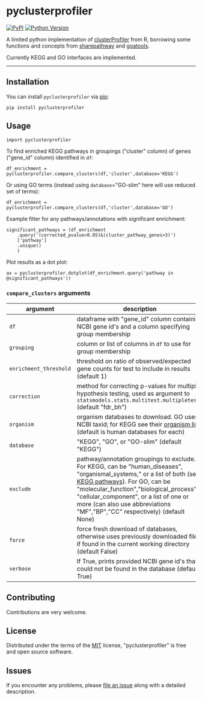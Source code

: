# pyclusterprofiler

[![PyPI](https://img.shields.io/pypi/v/pyclusterprofiler.svg?color=green)](https://pypi.org/project/pyclusterprofiler)
[![Python Version](https://img.shields.io/pypi/pyversions/pyclusterprofiler.svg?color=green)](https://python.org)

A limited python implementation of [clusterProfiler] from R, borrowing some functions and concepts from [sharepathway] and [goatools].

Currently KEGG and GO interfaces are implemented.

----------------------------------

## Installation

You can install `pyclusterprofiler` via [pip]:

    pip install pyclusterprofiler

## Usage

	import pyclusterprofiler

To find enriched KEGG pathways in groupings ("cluster" column) of genes ("gene_id" column) identified in `df`:

	df_enrichment = pyclusterprofiler.compare_clusters(df,'cluster',database='KEGG')

Or using GO terms (instead using `database`="GO-slim" here will use reduced set of terms):
	
	df_enrichment = pyclusterprofiler.compare_clusters(df,'cluster',database='GO')

Example filter for any pathways/annotations with significant enrichment:
	
	significant_pathways = (df_enrichment
		.query('(corrected_pvalue<0.05)&(cluster_pathway_genes>3)')
		['pathway']
		.unique()
		)

Plot results as a dot plot:

	ax = pyclusterprofiler.dotplot(df_enrichment.query('pathway in @significant_pathways'))

### `compare_clusters` arguments

| argument | description |
|----------|-------------|
| `df` | dataframe with "gene_id" column containing NCBI gene id's and a column specifying group membership|
| `grouping` | column or list of columns in `df` to use for group membership |
| `enrichment_threshold` | threshold on ratio of observed/expected gene counts for test to include in results (default 1) |
| `correction` | method for correcting p-values for multiple hypothesis testing, used as argument to `statsmodels.stats.multitest.multipletests` (default "fdr_bh") |
| `organism` | organism databases to download. GO uses NCBI taxid; for KEGG see their [organism list]	(default is human databases for each) |
| `database` | "KEGG", "GO", or "GO-slim" (default "KEGG") |
| `exclude` | pathway/annotation groupings to exclude. For KEGG, can be "human_diseases", "organismal_systems," or a list of both (see [KEGG pathways]). For GO, can be "molecular_function","biological_process", "cellular_component", or a list of one or more (can also use abbreviations "MF","BP","CC" respectively) (default None) |
| `force` | force fresh download of databases, otherwise uses previously downloaded files if found in the current working directory (default False) |
| `verbose` | If True, prints provided NCBI gene id's that could not be found in the database (default True) |

## Contributing

Contributions are very welcome.

## License

Distributed under the terms of the [MIT] license,
"pyclusterprofiler" is free and open source software.

## Issues

If you encounter any problems, please [file an issue] along with a detailed description.

[MIT]: http://opensource.org/licenses/MIT
[file an issue]: https://github.com/lukebfunk/pyclusterprofiler/issues
[pip]: https://pypi.org/project/pip/
[clusterProfiler]: https://github.com/YuLab-SMU/clusterProfiler
[sharepathway]: https://github.com/GuipengLi/SharePathway
[goatools]: https://github.com/tanghaibao/goatools
[organism list]: https://www.genome.jp/kegg/catalog/org_list.html
[KEGG pathways]: https://www.genome.jp/kegg/pathway.html